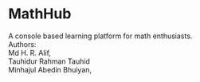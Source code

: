 # MathHub
A console based learning platform for math enthusiasts.
<br>
Authors: 
<br>
Md H. R. Alif, 
<br>
Tauhidur Rahman Tauhid
<br>
Minhajul Abedin Bhuiyan, 
